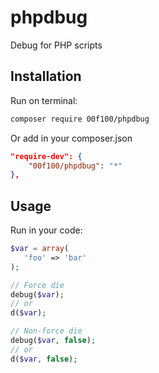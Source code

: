 # phpdbug

Debug for PHP scripts

Installation
--------------------

Run on terminal:

```sh
composer require 00f100/phpdbug
```

Or add in your composer.json

```json
"require-dev": {
    "00f100/phpdbug": "*"
},
```

Usage
--------------------

Run in your code:

```php
$var = array(
   'foo' => 'bar'
);

// Force die
debug($var);
// or
d($var);

// Non-force die
debug($var, false);
// or
d($var, false);

```